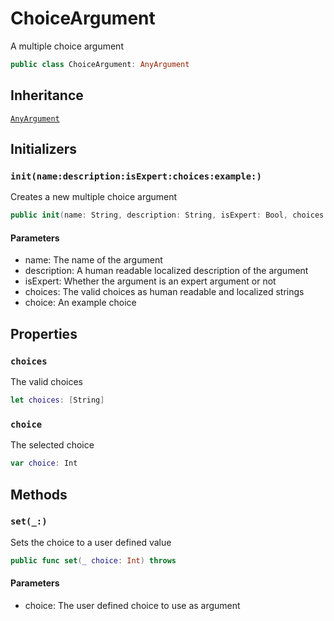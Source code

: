 # ChoiceArgument

A multiple choice argument

``` swift
public class ChoiceArgument: AnyArgument
```

## Inheritance

[`AnyArgument`](/AnyArgument)

## Initializers

### `init(name:description:isExpert:choices:example:)`

Creates a new multiple choice argument

``` swift
public init(name: String, description: String, isExpert: Bool, choices: [String], example choice: Int)
```

#### Parameters

  - name: The name of the argument
  - description: A human readable localized description of the argument
  - isExpert: Whether the argument is an expert argument or not
  - choices: The valid choices as human readable and localized strings
  - choice: An example choice

## Properties

### `choices`

The valid choices

``` swift
let choices: [String]
```

### `choice`

The selected choice

``` swift
var choice: Int
```

## Methods

### `set(_:)`

Sets the choice to a user defined value

``` swift
public func set(_ choice: Int) throws
```

#### Parameters

  - choice: The user defined choice to use as argument
